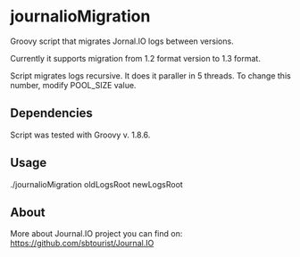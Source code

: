 # journalioMigration

Groovy script that migrates Jornal.IO logs between versions.

Currently it supports migration from 1.2 format version to 1.3 format.

Script migrates logs recursive. It does it paraller in 5 threads. To change this number, modify POOL_SIZE value.

## Dependencies

Script was tested with Groovy v. 1.8.6.

## Usage

./journalioMigration oldLogsRoot newLogsRoot

## About

More about Journal.IO project you can find on: https://github.com/sbtourist/Journal.IO
